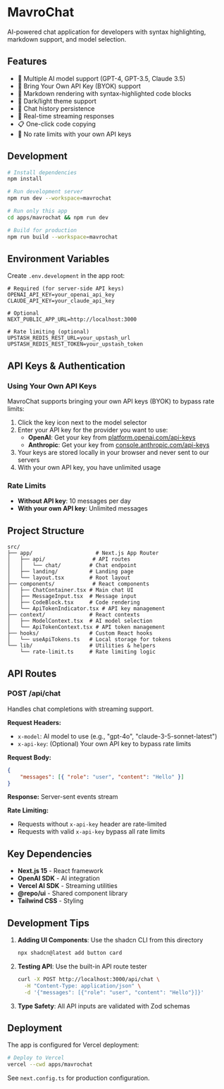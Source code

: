 # MavroChat

AI-powered chat application for developers with syntax highlighting, markdown support, and model selection.

## Features

- 🤖 Multiple AI model support (GPT-4, GPT-3.5, Claude 3.5)
- 🔑 Bring Your Own API Key (BYOK) support
- 📝 Markdown rendering with syntax-highlighted code blocks
- 🎨 Dark/light theme support
- 💾 Chat history persistence
- 🚀 Real-time streaming responses
- 📋 One-click code copying
- 🚦 No rate limits with your own API keys

## Development

```bash
# Install dependencies
npm install

# Run development server
npm run dev --workspace=mavrochat

# Run only this app
cd apps/mavrochat && npm run dev

# Build for production
npm run build --workspace=mavrochat
```

## Environment Variables

Create `.env.development` in the app root:

```env
# Required (for server-side API keys)
OPENAI_API_KEY=your_openai_api_key
CLAUDE_API_KEY=your_claude_api_key

# Optional
NEXT_PUBLIC_APP_URL=http://localhost:3000

# Rate limiting (optional)
UPSTASH_REDIS_REST_URL=your_upstash_url
UPSTASH_REDIS_REST_TOKEN=your_upstash_token
```

## API Keys & Authentication

### Using Your Own API Keys

MavroChat supports bringing your own API keys (BYOK) to bypass rate limits:

1. Click the key icon next to the model selector
2. Enter your API key for the provider you want to use:
   - **OpenAI**: Get your key from [platform.openai.com/api-keys](https://platform.openai.com/api-keys)
   - **Anthropic**: Get your key from [console.anthropic.com/api-keys](https://console.anthropic.com/api-keys)
3. Your keys are stored locally in your browser and never sent to our servers
4. With your own API key, you have unlimited usage

### Rate Limits

- **Without API key**: 10 messages per day
- **With your own API key**: Unlimited messages

## Project Structure

```
src/
├── app/                    # Next.js App Router
│   ├── api/               # API routes
│   │   └── chat/         # Chat endpoint
│   ├── landing/          # Landing page
│   └── layout.tsx        # Root layout
├── components/            # React components
│   ├── ChatContainer.tsx # Main chat UI
│   ├── MessageInput.tsx  # Message input
│   ├── CodeBlock.tsx     # Code rendering
│   └── ApiTokenIndicator.tsx # API key management
├── context/              # React contexts
│   ├── ModelContext.tsx  # AI model selection
│   └── ApiTokenContext.tsx # API token management
├── hooks/                # Custom React hooks
│   └── useApiTokens.ts   # Local storage for tokens
└── lib/                  # Utilities & helpers
    └── rate-limit.ts     # Rate limiting logic
```

## API Routes

### POST /api/chat

Handles chat completions with streaming support.

**Request Headers:**
- `x-model`: AI model to use (e.g., "gpt-4o", "claude-3-5-sonnet-latest")
- `x-api-key`: (Optional) Your own API key to bypass rate limits

**Request Body:**

```json
{
    "messages": [{ "role": "user", "content": "Hello" }]
}
```

**Response:** Server-sent events stream

**Rate Limiting:**
- Requests without `x-api-key` header are rate-limited
- Requests with valid `x-api-key` bypass all rate limits

## Key Dependencies

- **Next.js 15** - React framework
- **OpenAI SDK** - AI integration
- **Vercel AI SDK** - Streaming utilities
- **@repo/ui** - Shared component library
- **Tailwind CSS** - Styling

## Development Tips

1. **Adding UI Components**: Use the shadcn CLI from this directory

    ```bash
    npx shadcn@latest add button card
    ```

2. **Testing API**: Use the built-in API route tester

    ```bash
    curl -X POST http://localhost:3000/api/chat \
      -H "Content-Type: application/json" \
      -d '{"messages": [{"role": "user", "content": "Hello"}]}'
    ```

3. **Type Safety**: All API inputs are validated with Zod schemas

## Deployment

The app is configured for Vercel deployment:

```bash
# Deploy to Vercel
vercel --cwd apps/mavrochat
```

See `next.config.ts` for production configuration.
